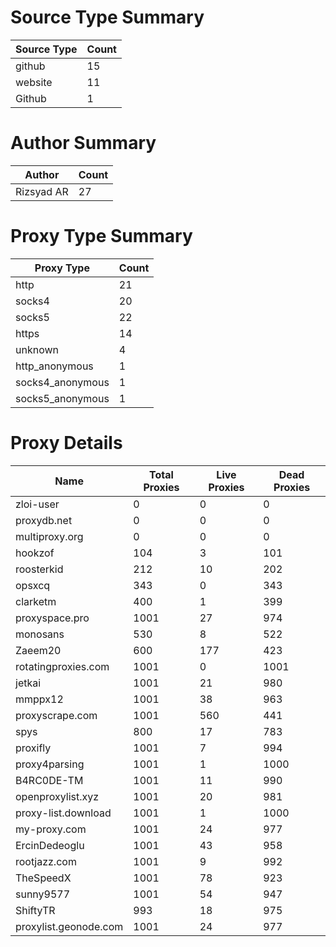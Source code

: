 # Source Type Summary

| Source Type | Count |
|-------------|-------|
| github | 15 |
| website | 11 |
| Github | 1 |


# Author Summary

| Author | Count |
|--------|-------|
| Rizsyad AR | 27 |


# Proxy Type Summary

| Proxy Type | Count |
|------------|-------|
| http | 21 |
| socks4 | 20 |
| socks5 | 22 |
| https | 14 |
| unknown | 4 |
| http_anonymous | 1 |
| socks4_anonymous | 1 |
| socks5_anonymous | 1 |


# Proxy Details

| Name | Total Proxies | Live Proxies | Dead Proxies |
|------|---------------|--------------|---------------|
| zloi-user | 0 | 0 | 0 |
| proxydb.net | 0 | 0 | 0 |
| multiproxy.org | 0 | 0 | 0 |
| hookzof | 104 | 3 | 101 |
| roosterkid | 212 | 10 | 202 |
| opsxcq | 343 | 0 | 343 |
| clarketm | 400 | 1 | 399 |
| proxyspace.pro | 1001 | 27 | 974 |
| monosans | 530 | 8 | 522 |
| Zaeem20 | 600 | 177 | 423 |
| rotatingproxies.com | 1001 | 0 | 1001 |
| jetkai | 1001 | 21 | 980 |
| mmppx12 | 1001 | 38 | 963 |
| proxyscrape.com | 1001 | 560 | 441 |
| spys | 800 | 17 | 783 |
| proxifly | 1001 | 7 | 994 |
| proxy4parsing | 1001 | 1 | 1000 |
| B4RC0DE-TM | 1001 | 11 | 990 |
| openproxylist.xyz | 1001 | 20 | 981 |
| proxy-list.download | 1001 | 1 | 1000 |
| my-proxy.com | 1001 | 24 | 977 |
| ErcinDedeoglu | 1001 | 43 | 958 |
| rootjazz.com | 1001 | 9 | 992 |
| TheSpeedX | 1001 | 78 | 923 |
| sunny9577 | 1001 | 54 | 947 |
| ShiftyTR | 993 | 18 | 975 |
| proxylist.geonode.com | 1001 | 24 | 977 |

